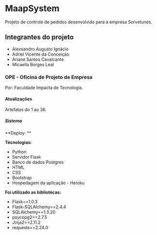 # MaapSystem
Projeto de controle de pedidos desenvolvido para a empresa Sorvetunes.

## Integrantes do projeto
 
 * Alexsandro Augusto Ignácio
 * Adriel Vicente da Conceição
 * Ariane Santos Cavalcante
 * Micaella Borges Leal
 
### OPE - Oficina de Projeto de Empresa
Por: Faculdade Impacta de Tecnologia.

#### Atualizações
Artefatos do 1 ao 36.

##### Sistema

**Deploy: ** 

**Técnologias:**
* Python
* Servidor Flask
* Banco de dados Postgres
* HTML
* CSS
* Bootstrap
* Hospedagem da aplicação - Heroku

**Foi utilizado as bibliotécas:**
* Flask==1.0.3
* Flask-SQLAlchemy==2.4.4
* SQLAlchemy==1.3.20
* psycopg2==2.7.5
* Jinja2==2.11.2
* requests==2.24.0
